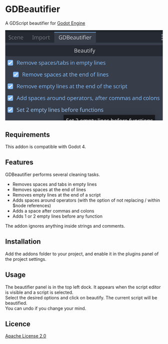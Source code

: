 # GDBeautifier
A GDScript beautifier for [Godot Engine](https://github.com/godotengine/godot)

![image](assets/gd_beautifier_panel.png)

## Requirements
This addon is compatible with Godot 4.

## Features
GDBeautifier performs several cleaning tasks.
 * Removes spaces and tabs in empty lines
 * Removes spaces at the end of lines
 * Removes empty lines at the end of a script
 * Adds spaces around operators (with the option of not replacing / within $node references)
 * Adds a space after commas and colons
 * Adds 1 or 2 empty lines before any function

The addon ignores anything inside strings and comments.

## Installation
Add the addons folder to your project, and enable it in the plugins panel of the project settings.

## Usage
The beautifier panel is in the top left dock. It appears when the script editor is visible and a script is selected.  
Select the desired options and click on beautify. The current script will be beautified.  
You can undo if you change your mind.

## Licence
[Apache License 2.0](LICENSE.md)
